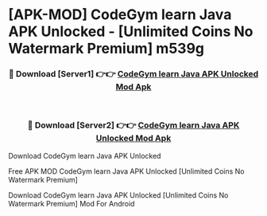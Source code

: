# [APK-MOD] CodeGym  learn Java APK Unlocked - [Unlimited Coins No Watermark Premium] m539g



<div align="center">
<h3>🔴 Download [Server1] 👉👉 <a href="https://momento.my/?title=CodeGym__learn_Java_APK_Unlocked">CodeGym  learn Java APK Unlocked Mod Apk</a></h3><br>

<h3>🔴 Download [Server2] 👉👉 <a href="https://momento.my/?title=CodeGym__learn_Java_APK_Unlocked">CodeGym  learn Java APK Unlocked Mod Apk</a></h3>
</div>



Download CodeGym  learn Java APK Unlocked 

Free APK MOD CodeGym  learn Java APK Unlocked [Unlimited Coins No Watermark Premium]

Download CodeGym  learn Java APK Unlocked [Unlimited Coins No Watermark Premium] Mod For Android
